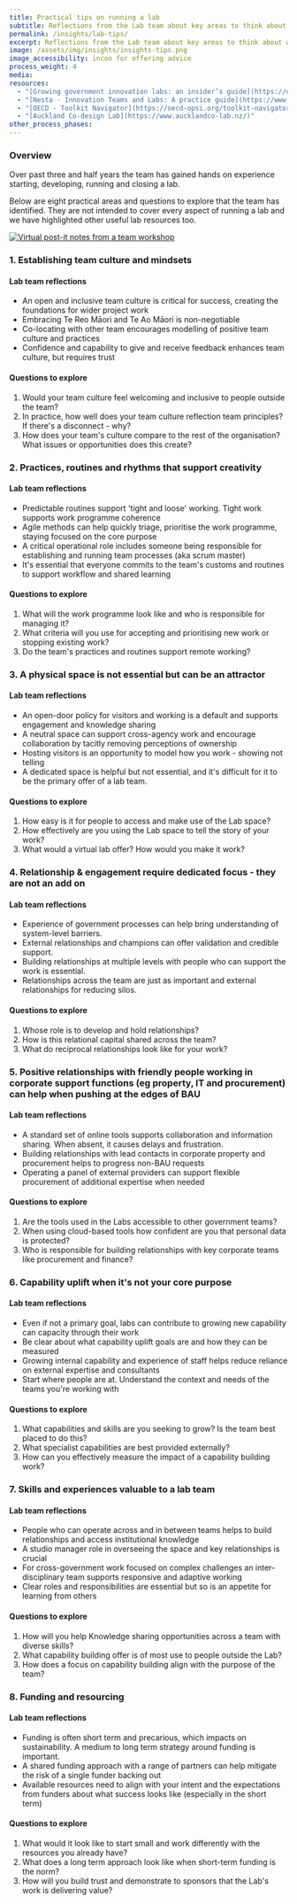 ```yaml
---
title: Practical tips on running a lab
subtitle: Reflections from the Lab team about key areas to think about when developing and running a lab
permalink: /insights/lab-tips/
excerpt: Reflections from the Lab team about key areas to think about when developing and running a lab
image: /assets/img/insights/insights-tips.png
image_accessibility: incon for offering advice
process_weight: 4
media:
resources:
  - "[Growing government innovation labs: an insider’s guide](https://oecd-opsi.org/toolkits/growing-government-innovation-labs-an-insiders-guide/)"
  - "[Nesta - Innovation Teams and Labs: A practice guide](https://www.nesta.org.uk/toolkit/innovation-teams-and-labs-a-practice-guide/)"
  - "[OECD - Toolkit Navigator](https://oecd-opsi.org/toolkit-navigator/)"
  - "[Auckland Co-design Lab](https://www.aucklandco-lab.nz/)"
other_process_phases:
---
```


### Overview

Over past three and half years the team has gained hands on experience starting, developing, running and closing a lab.

Below are eight practical areas and questions to explore that the team has identified. They are not intended to cover every aspect of running a lab and we have highlighted other useful lab resources too.

[![Virtual post-it notes from a team workshop](/assets/img/insights/lab-tips.jpg)](/assets/img/insights/lab-tips.jpg)

### 1. Establishing team culture and mindsets

#### Lab team reflections

* An open and inclusive team culture is critical for success, creating the foundations for wider project work
* Embracing Te Reo Māori and Te Ao Māori is non-negotiable
* Co-locating with other team encourages modelling of positive team culture and practices
* Confidence and capability to give and receive feedback enhances team culture, but requires trust

#### Questions to explore

1. Would your team culture feel welcoming and inclusive to people outside the team?
2. In practice, how well does your team culture reflection team principles? If there's a disconnect - why?
3. How does your team's culture compare to the rest of the organisation? What issues or opportunities does this create?

### 2. Practices, routines and rhythms that support creativity

#### Lab team reflections

* Predictable routines support 'tight and loose' working. Tight work supports work programme coherence
* Agile methods can help quickly triage, prioritise the work programme, staying focused on the core purpose
* A critical operational role includes someone being responsible for establishing and running team processes (aka scrum master)
* It's essential that everyone commits to the team's customs and routines to support workflow and shared learning

#### Questions to explore

1. What will the work programme look like and who is responsible for managing it?
2. What criteria will you use for accepting and prioritising new work or stopping existing work?
3. Do the team's practices and routines support remote working?

### 3. A physical space is not essential but can be an attractor

#### Lab team reflections

* An open-door policy for visitors and working is a default and supports engagement and knowledge sharing
* A neutral space can support cross-agency work and encourage collaboration by tacitly removing perceptions of ownership
* Hosting visitors is an opportunity to model how you work - showing not telling
* A dedicated space is helpful but not essential, and it's difficult for it to be the primary offer of a lab team.

#### Questions to explore

1. How easy is it for people to access and make use of the Lab space?
2. How effectively are you using the Lab space to tell the story of your work?
3. What would a virtual lab offer? How would you make it work?

### 4. Relationship & engagement require dedicated focus - they are not an add on

#### Lab team reflections

* Experience of government processes can help bring understanding of system-level barriers.
* External relationships and champions can offer validation and credible support.
* Building relationships at multiple levels with people who can support the work is essential.
* Relationships across the team are just as important and external relationships for reducing silos.

#### Questions to explore

1. Whose role is to develop and hold relationships?
2. How is this relational capital shared across the team?
3. What do reciprocal relationships look like for your work?

### 5. Positive relationships with friendly people working in corporate support functions (eg property, IT and procurement) can help when pushing at the edges of BAU

#### Lab team reflections

* A standard set of online tools supports collaboration and information sharing. When absent, it causes delays and frustration.
* Building relationships with lead contacts in corporate property and procurement helps to progress non-BAU requests
* Operating a panel of external providers can support flexible procurement of additional expertise when needed

#### Questions to explore

1. Are the tools used in the Labs accessible to other government teams?
2. When using cloud-based tools how confident are you that personal data is protected?
3. Who is responsible for building relationships with key corporate teams like procurement and finance?

### 6. Capability uplift when it's not your core purpose

#### Lab team reflections

* Even if not a primary goal, labs can contribute to growing new capability can capacity through their work
* Be clear about what capability uplift goals are and how they can be measured
* Growing internal capability and experience of staff helps reduce reliance on external expertise and consultants
* Start where people are at. Understand the context and needs of the teams you're working with

#### Questions to explore

1. What capabilities and skills are you seeking to grow? Is the team best placed to do this?
2. What specialist capabilities are best provided externally?
3. How can you effectively measure the impact of a capability building work?

### 7. Skills and experiences valuable to a lab team

#### Lab team reflections

* People who can operate across and in between teams helps to build relationships and access institutional knowledge
* A studio manager role in overseeing the space and key relationships is crucial
* For cross-government work focused on complex challenges an inter-disciplinary team supports responsive and adaptive working
* Clear roles and responsibilities are essential but so is an appetite for learning from others

#### Questions to explore

1. How will you help Knowledge sharing opportunities across a team with diverse skills?
2. What capability building offer is of most use to people outside the Lab?
3. How does a focus on capability building align with the purpose of the team?

### 8. Funding and resourcing

#### Lab team reflections

* Funding is often short term and precarious, which impacts on sustainability. A medium to long term strategy around funding is important.
* A shared funding approach with a range of partners can help mitigate the risk of a single funder backing out
* Available resources need to align with your intent and the expectations from funders about what success looks like (especially in the short term)

#### Questions to explore

1. What would it look like to start small and work differently with the resources you already have?
2. What does a long term approach look like when short-term funding is the norm?
3. How will you build trust and demonstrate to sponsors that the Lab's work is delivering value?
